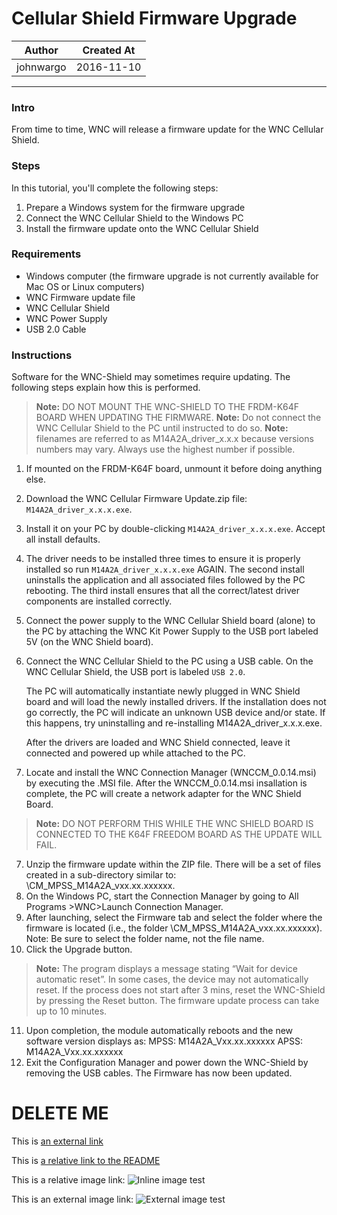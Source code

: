 
# Cellular Shield Firmware Upgrade

|   Author   | Created At  |
| ---------- | ----------- |
| johnwargo  | 2016-11-10  |

------

### Intro

From time to time, WNC will release a firmware update for the WNC Cellular Shield. 

### Steps

In this tutorial, you'll complete the following steps:

1.	Prepare a Windows system for the firmware upgrade
2.	Connect the WNC Cellular Shield to the Windows PC
3.	Install the firmware update onto the WNC Cellular Shield

### Requirements

+	Windows computer (the firmware upgrade is not currently available for Mac OS or Linux computers)
+	WNC Firmware update file
+	WNC Cellular Shield
+	WNC Power Supply
+	USB 2.0 Cable

### Instructions

Software for the WNC-Shield may sometimes require updating. The following steps explain how this is performed. 

> **Note:** DO NOT MOUNT THE WNC-SHIELD TO THE FRDM-K64F BOARD WHEN UPDATING THE FIRMWARE.
> **Note:** Do not connect the WNC Cellular Shield to the PC  until instructed to do so. 
> **Note:** filenames are referred to as M14A2A_driver_x.x.x because versions numbers may vary. Always use the highest number if possible.

1.	If mounted on the FRDM-K64F board, unmount it before doing anything else.
2.	Download the WNC Cellular Firmware Update.zip file: `M14A2A_driver_x.x.x.exe`.
3.	Install it on your PC by double-clicking `M14A2A_driver_x.x.x.exe`. Accept all install defaults.
4.	The driver needs to be installed three times to ensure it is properly installed so run `M14A2A_driver_x.x.x.exe` AGAIN. The second install uninstalls the application and all associated files followed by the PC rebooting. The third install ensures that all the correct/latest driver components are installed correctly.
5.	Connect the power supply to the WNC Cellular Shield board (alone) to the PC by attaching the WNC Kit Power Supply to the USB port labeled 5V (on the WNC Shield board).
6.	Connect the WNC Cellular Shield to the PC using a USB cable. On the WNC Cellular Shield, the USB port is labeled `USB 2.0`.

	The PC will automatically instantiate newly plugged in WNC Shield board and will load the newly installed drivers. If the installation does not go correctly, the PC will indicate an unknown USB device and/or state. If this happens, try uninstalling and re-installing M14A2A_driver_x.x.x.exe.

	After the drivers are loaded and WNC Shield connected, leave it connected and powered up while attached to the PC.

7.	Locate and install the WNC Connection Manager (WNCCM_0.0.14.msi) by executing the .MSI file. After the WNCCM_0.0.14.msi insallation is complete, the PC will create a network adapter for the WNC Shield Board.

> **Note:** DO NOT PERFORM THIS WHILE THE WNC SHIELD BOARD IS CONNECTED TO THE K64F FREEDOM BOARD AS THE UPDATE WILL FAIL.

7.	Unzip the firmware update within the ZIP file. There will be a set of files created in a sub-directory similar to: \CM_MPSS_M14A2A_vxx.xx.xxxxxx.
8.	On the Windows PC, start the Connection Manager by going to All Programs >WNC>Launch Connection Manager.
9.	After launching, select the Firmware tab and select the folder where the firmware is located (i.e., the folder \CM_MPSS_M14A2A_vxx.xx.xxxxxx). Note: Be sure to select the folder name, not the file name.
10.	Click the Upgrade button.

> **Note:** The program displays a message stating “Wait for device automatic reset”. In some cases, the device may not automatically reset. If the process does not start after 3 mins, reset the WNC-Shield by pressing the Reset button. The firmware update process can take up to 10 minutes.
 
11.	Upon completion, the module automatically reboots and the new software version displays as: MPSS: M14A2A_Vxx.xx.xxxxxx APSS: M14A2A_Vxx.xx.xxxxxx
12.	Exit the Configuration Manager and power down the WNC-Shield by removing the USB cables. The Firmware has now been updated.

# DELETE ME

This is [an external link](https://starterkit.att.com/)

This is [a relative link to the README](../README.md)

This is a relative image link: ![Inline image test](../images/cellular-shield-firmware-upgrade/somelogo.png "My image title")

This is an external image link: ![External image test]("https://somedomain.com/someimage.png")
  

